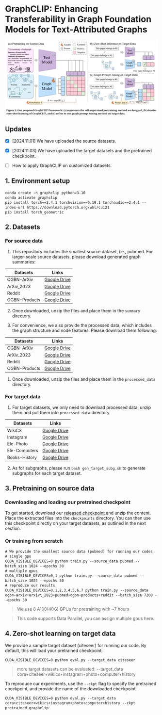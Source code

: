 # GraphCLIP: Enhancing Transferability in Graph Foundation Models for Text-Attributed Graphs
![](assets/graphclip.png)


## Updates
- [x] [2024.11.01] We have uploaded the source datasets.
- [x] [2024.11.03] We have uploaded the target datasets and the pretrained checkpoint.
- [ ] How to apply GraphCLIP on customized datasets.


## 1. Environment setup
```
conda create -n graphclip python=3.10
conda activate graphclip
pip install torch==2.4.1 torchvision==0.19.1 torchaudio==2.4.1 --index-url https://download.pytorch.org/whl/cu121
pip install torch_geometric
```

## 2. Datasets
### For source data
1. This repository includes the smallest source dataset, i.e., pubmed. For larger-scale source datasets, please download generated graph summaries:

|Datasets  | Links |  
|--|--|
|OGBN-ArXiv|[Google Drive](https://drive.google.com/file/d/1AeAnnqPui05FuBX7JvWQMJA8kr2CIFYS/view?usp=sharing)|
| ArXiv\_2023| [Google Drive](https://drive.google.com/file/d/1t1icJvRtw9OBpc88uws_wIsKFoVHtM0D/view?usp=sharing)|
| Reddit|[Google Drive](https://drive.google.com/file/d/1c7gtoy918suLlUN5a8CYUGCEbzYAeSeX/view?usp=sharing) |
|OGBN-Products|[Google Drive](https://drive.google.com/file/d/1IAmU8mAJ-rVzFu1iOkvQes1RtS8-RU-M/view?usp=sharing)|

2. Once downloaded, unzip the files and place them in the `summary` directory.

3. For convenience, we also provide the processed data, which includes the graph structure and node features. Please download them following:

|Datasets  | Links |  
|--|--|
|OGBN-ArXiv|[Google Drive](https://drive.google.com/file/d/1fAiycw9s22hhVGLO_FbVMoyIMkOkC6UL/view?usp=sharing)|
|ArXiv\_2023|[Google Drive](https://drive.google.com/file/d/1hvVaQtxy7y92KM2I-WY1ZOmwjaUfufi5/view?usp=sharing)|
|Reddit|[Google Drive](https://drive.google.com/file/d/1KWTMMByOsnDod78ueEufeN2jNdq99IGk/view?usp=sharing)|
|OGBN-Products|[Google Drive](https://drive.google.com/file/d/1vRNT9n2UMx_-nFEG4IB6kkV408TxYUSb/view?usp=sharing)|

1. Once downloaded, unzip the files and place them in the `processed_data` directory.

### For target data
1. For target datasets, we only need to download processed data, unzip them and put them into `processed_data` directory. 
   
|Datasets  | Links |  
|--|--|
|WikiCS|[Google Drive](https://drive.google.com/file/d/1vOo_Iql19Eccgr8t6H70AYIvxwu87846/view?usp=sharing)|
|Instagram|[Google Drive](https://drive.google.com/file/d/1c9ZkdHyDHKaInGnmXlLGjYIPeTY-njF7/view?usp=sharing)|
|Ele-Photo|[Google Drive](https://drive.google.com/file/d/1qFMixgszCODpo7e7syhucUjKYr75T8cx/view?usp=sharing)|
|Ele-Computers|[Google Drive](https://drive.google.com/file/d/1487we3C9AJryvAMCCH0W7YA0nXFQ1H8o/view?usp=sharing)|
|Books-History|[Google Drive](https://drive.google.com/file/d/1zAlK6BdQy0YmwPu9M5GXbImLrDQS4BON/view?usp=sharing)|

2. As for subgraphs, please run `bash gen_target_subg.sh` to generate subgraphs for each target dataset.

## 3. Pretraining on source data
### Downloading and loading our pretrained checkpoint

To get started, download our [released checkpoint](https://drive.google.com/file/d/178RikDLXPy-4eMGDhG5V6RzmlJhp-8fy/view?usp=sharing) and unzip the content. Place the extracted files into the `checkpoints` directory. You can then use this checkpoint directly on your target datasets, as outlined in the next section.

### Or training from scratch
```
# We provide the smallest source data (pubmed) for running our codes
# single gpu
CUDA_VISIBLE_DEVICES=0 python train.py --source_data pubmed --batch_size 1024 --epochs 30
# multiple gpus
CUDA_VISIBLE_DEVICES=0,1 python train.py --source_data pubmed --batch_size 1024 --epochs 30
# reproduce our results
CUDA_VISIBLE_DEVICES=0,1,2,3,4,5,6,7 python train.py --source_data ogbn-arxiv+arxiv\_2023+pubmed+ogbn-products+reddit --batch_size 7200 --epochs 30
```

> We use 8 A100(40G) GPUs for pretraining with ~7 hours  

> This code supports Data Parallel, you can assign multiple gpus here.
## 4. Zero-shot learning on target data
We provide a sample target dataset (citeseer) for running our code. By default, this will load your pretrained checkpoint.
```
CUDA_VISIBLE_DEVICES=0 python eval.py --target_data citeseer
```
> more target datasets can be evaluated: --target_data cora+citeseer+wikics+instagram+photo+computer+history

To reproduce our experiments, use the `--ckpt` flag to specify the pretrained checkpoint, and provide the name of the downloaded checkpoint.
```
CUDA_VISIBLE_DEVICES=0 python eval.py --target_data cora+citeseer+wikics+instagram+photo+computer+history --ckpt pretrained_graphclip
```


